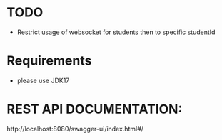 # TODO
- Restrict usage of websocket for students then to specific studentId

# Requirements
- please use JDK17

# REST API DOCUMENTATION: 
http://localhost:8080/swagger-ui/index.html#/
